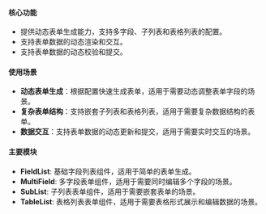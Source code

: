 #### 核心功能
- 提供动态表单生成能力，支持多字段、子列表和表格列表的配置。
- 支持表单数据的动态渲染和交互。
- 支持表单数据的动态校验和提交。

#### 使用场景
- **动态表单生成**：根据配置快速生成表单，适用于需要动态调整表单字段的场景。
- **复杂表单结构**：支持嵌套子列表和表格列表，适用于需要复杂数据结构的表单。
- **数据交互**：支持表单数据的动态更新和提交，适用于需要实时交互的场景。

#### 主要模块
- **FieldList**: 基础字段列表组件，适用于简单的表单生成。
- **MultiField**: 多字段表单组件，适用于需要同时编辑多个字段的场景。
- **SubList**: 子列表表单组件，适用于需要嵌套表单的场景。
- **TableList**: 表格列表表单组件，适用于需要表格形式展示和编辑数据的场景。